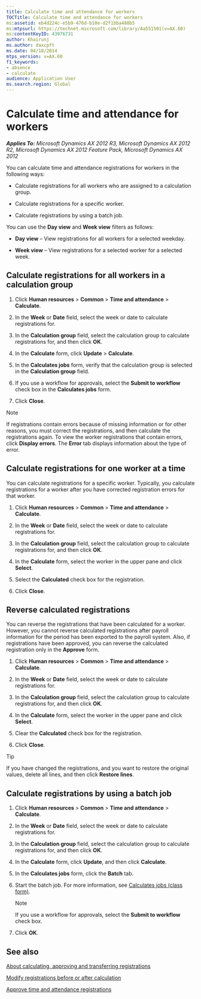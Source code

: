 ```yaml
---
title: Calculate time and attendance for workers
TOCTitle: Calculate time and attendance for workers
ms:assetid: eb4d224c-e5b9-476d-b10e-d2f1bba488b5
ms:mtpsurl: https://technet.microsoft.com/library/Aa551501(v=AX.60)
ms:contentKeyID: 43976731
author: Khairunj
ms.author: daxcpft
ms.date: 04/18/2014
mtps_version: v=AX.60
f1_keywords:
- absence
- calculate
audience: Application User
ms.search.region: Global
---
```


# Calculate time and attendance for workers 


_**Applies To:** Microsoft Dynamics AX 2012 R3, Microsoft Dynamics AX 2012 R2, Microsoft Dynamics AX 2012 Feature Pack, Microsoft Dynamics AX 2012_

You can calculate time and attendance registrations for workers in the following ways:

  - Calculate registrations for all workers who are assigned to a calculation group.

  - Calculate registrations for a specific worker.

  - Calculate registrations by using a batch job.

You can use the **Day view** and **Week view** filters as follows:

  - **Day view** – View registrations for all workers for a selected weekday.

  - **Week view** – View registrations for a selected worker for a selected week.

## Calculate registrations for all workers in a calculation group

1.  Click **Human resources** \> **Common** \> **Time and attendance** \> **Calculate**.

2.  In the **Week** or **Date** field, select the week or date to calculate registrations for.

3.  In the **Calculation group** field, select the calculation group to calculate registrations for, and then click **OK**.

4.  In the **Calculate** form, click **Update** \> **Calculate**.

5.  In the **Calculates jobs** form, verify that the calculation group is selected in the **Calculation group** field.

6.  If you use a workflow for approvals, select the **Submit to workflow** check box in the **Calculates jobs** form.

7.  Click **Close**.


> [!NOTE]
> <P>If registrations contain errors because of missing information or for other reasons, you must correct the registrations, and then calculate the registrations again. To view the worker registrations that contain errors, click <STRONG>Display errors</STRONG>. The <STRONG>Error</STRONG> tab displays information about the type of error.</P>



## Calculate registrations for one worker at a time

You can calculate registrations for a specific worker. Typically, you calculate registrations for a worker after you have corrected registration errors for that worker.

1.  Click **Human resources** \> **Common** \> **Time and attendance** \> **Calculate**.

2.  In the **Week** or **Date** field, select the week or date to calculate registrations for.

3.  In the **Calculation group** field, select the calculation group to calculate registrations for, and then click **OK**.

4.  In the **Calculate** form, select the worker in the upper pane and click **Select**.

5.  Select the **Calculated** check box for the registration.

6.  Click **Close**.

## Reverse calculated registrations

You can reverse the registrations that have been calculated for a worker. However, you cannot reverse calculated registrations after payroll information for the period has been exported to the payroll system. Also, if registrations have been approved, you can reverse the calculated registration only in the **Approve** form.

1.  Click **Human resources** \> **Common** \> **Time and attendance** \> **Calculate**.

2.  In the **Week** or **Date** field, select the week or date to calculate registrations for.

3.  In the **Calculation group** field, select the calculation group to calculate registrations for, and then click **OK**.

4.  In the **Calculate** form, select the worker in the upper pane and click **Select**.

5.  Clear the **Calculated** check box for the registration.

6.  Click **Close**.


> [!TIP]
> <P>If you have changed the registrations, and you want to restore the original values, delete all lines, and then click <STRONG>Restore lines</STRONG>.</P>



## Calculate registrations by using a batch job

1.  Click **Human resources** \> **Common** \> **Time and attendance** \> **Calculate**.

2.  In the **Week** or **Date** field, select the week or date to calculate registrations for.

3.  In the **Calculation group** field, select the calculation group to calculate registrations for, and then click **OK**.

4.  In the **Calculate** form, click **Update**, and then click **Calculate**.

5.  In the **Calculates jobs** form, click the **Batch** tab.

6.  Start the batch job. For more information, see [Calculates jobs (class form)](https://technet.microsoft.com/library/aa573289\(v=ax.60\)).
    

    > [!NOTE]
    > <P>If you use a workflow for approvals, select the <STRONG>Submit to workflow</STRONG> check box.</P>



7.  Click **OK**.

## See also

[About calculating, approving and transferring registrations](about-calculating-approving-and-transferring-registrations.md)

[Modify registrations before or after calculation](modify-registrations-before-or-after-calculation.md)

[Approve time and attendance registrations](approve-time-and-attendance-registrations.md)

  


